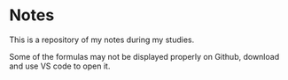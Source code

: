 # Notes

 This is a repository of my notes during my studies.

 Some of the formulas may not be displayed properly on Github, download and use VS code to open it.
